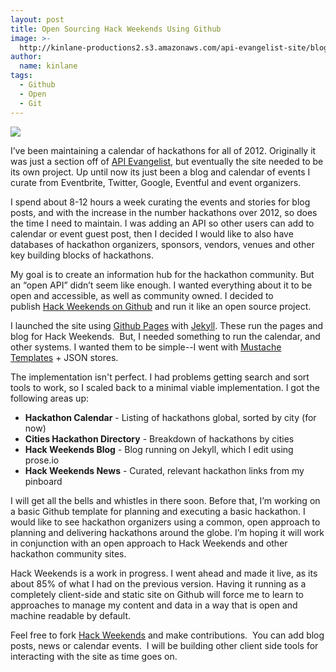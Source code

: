 ```yaml
---
layout: post
title: Open Sourcing Hack Weekends Using Github
image: >-
  http://kinlane-productions2.s3.amazonaws.com/api-evangelist-site/blog/Tag-Cloud-Hack-Weekends-Github.png
author:
  name: kinlane
tags:
  - Github
  - Open
  - Git
---
```

[![](https://s3.amazonaws.com/kinlane-productions2/hackweekends/Tag-Cloud-Hack-Weekends-Github.png)](http://hackweekends.com/index.html)

I’ve been maintaining a calendar of hackathons for all of 2012. Originally it was just a section off of [API Evangelist](http://apievangelist.com "API Evangelist"), but eventually the site needed to be its own project. Up until now its just been a blog and calendar of events I curate from Eventbrite, Twitter, Google, Eventful and event organizers.

I spend about 8-12 hours a week curating the events and stories for blog posts, and with the increase in the number hackathons over 2012, so does the time I need to maintain. I was adding an API so other users can add to calendar or event guest post, then I decided I would like to also have databases of hackathon organizers, sponsors, vendors, venues and other key building blocks of hackathons.

My goal is to create an information hub for the hackathon community. But an “open API” didn’t seem like enough. I wanted everything about it to be open and accessible, as well as community owned. I decided to publish [Hack Weekends on Github](http://hackweekends.com/index.html "Hack Weekends") and run it like an open source project.

I launched the site using [Github Pages](http://pages.github.com/ "Github Pages") with [Jekyll](https://github.com/mojombo/jekyll "Jekyll"). These run the pages and blog for Hack Weekends.  But, I needed something to run the calendar, and other systems. I wanted them to be simple--I went with [Mustache Templates](http://mustache.github.com/) + JSON stores.

The implementation isn't perfect. I had problems getting search and sort tools to work, so I scaled back to a minimal viable implementation. I got the following areas up:

*   **Hackathon Calendar** \- Listing of hackathons global, sorted by city (for now)
*   **Cities Hackathon Directory** - Breakdown of hackathons by cities
*   **Hack Weekends Blog** - Blog running on Jekyll, which I edit using prose.io
*   **Hack Weekends News** \- Curated, relevant hackathon links from my pinboard

I will get all the bells and whistles in there soon. Before that, I’m working on a basic Github template for planning and executing a basic hackathon. I would like to see hackathon organizers using a common, open approach to planning and delivering hackathons around the globe. I’m hoping it will work in conjunction with an open approach to Hack Weekends and other hackathon community sites.

Hack Weekends is a work in progress. I went ahead and made it live, as its about 85% of what I had on the previous version. Having it running as a completely client-side and static site on Github will force me to learn to approaches to manage my content and data in a way that is open and machine readable by default.  

Feel free to fork [Hack Weekends](https://github.com/kinlane/hack-weekends) and make contributions.  You can add blog posts, news or calendar events.  I will be building other client side tools for interacting with the site as time goes on.